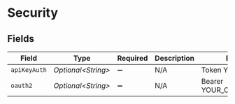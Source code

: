 # Security


## Fields

| Field                    | Type                     | Required                 | Description              | Example                  |
| ------------------------ | ------------------------ | ------------------------ | ------------------------ | ------------------------ |
| `apiKeyAuth`             | *Optional\<String>*      | :heavy_minus_sign:       | N/A                      | Token YOUR_API_KEY       |
| `oauth2`                 | *Optional\<String>*      | :heavy_minus_sign:       | N/A                      | Bearer YOUR_OAUTH2_TOKEN |